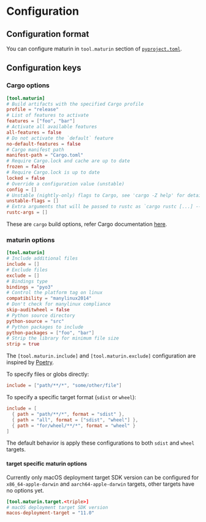# Configuration

## Configuration format

You can configure maturin in `tool.maturin` section of [`pyproject.toml`](https://peps.python.org/pep-0518/#tool-table).

## Configuration keys

### Cargo options

```toml
[tool.maturin]
# Build artifacts with the specified Cargo profile
profile = "release"
# List of features to activate
features = ["foo", "bar"]
# Activate all available features
all-features = false
# Do not activate the `default` feature
no-default-features = false
# Cargo manifest path
manifest-path = "Cargo.toml"
# Require Cargo.lock and cache are up to date
frozen = false
# Require Cargo.lock is up to date
locked = false
# Override a configuration value (unstable)
config = []
# Unstable (nightly-only) flags to Cargo, see 'cargo -Z help' for details
unstable-flags = []
# Extra arguments that will be passed to rustc as `cargo rustc [...] -- [...] [arg1] [arg2]`
rustc-args = []
```

These are `cargo` build options, refer Cargo documentation [here](https://doc.rust-lang.org/cargo/commands/cargo-rustc.html).

### maturin options

```toml
[tool.maturin]
# Include additional files
include = []
# Exclude files
exclude = []
# Bindings type
bindings = "pyo3"
# Control the platform tag on linux
compatibility = "manylinux2014"
# Don't check for manylinux compliance
skip-auditwheel = false
# Python source directory
python-source = "src"
# Python packages to include
python-packages = ["foo", "bar"]
# Strip the library for minimum file size
strip = true
```

The `[tool.maturin.include]` and `[tool.maturin.exclude]` configuration are
inspired by
[Poetry](https://python-poetry.org/docs/pyproject/#include-and-exclude).

To specify files or globs directly:

```toml
include = ["path/**/*", "some/other/file"]
```

To specify a specific target format (`sdist` or `wheel`):

```toml
include = [
  { path = "path/**/*", format = "sdist" },
  { path = "all", format = ["sdist", "wheel"] },
  { path = "for/wheel/**/*", format = "wheel" }
]
```

The default behavior is apply these configurations to both `sdist` and `wheel`
targets.

#### target specific maturin options

Currently only macOS deployment target SDK version can be configured
for `x86_64-apple-darwin` and `aarch64-apple-darwin` targets, other targets
have no options yet.

```toml
[tool.maturin.target.<triple>]
# macOS deployment target SDK version
macos-deployment-target = "11.0"
```
